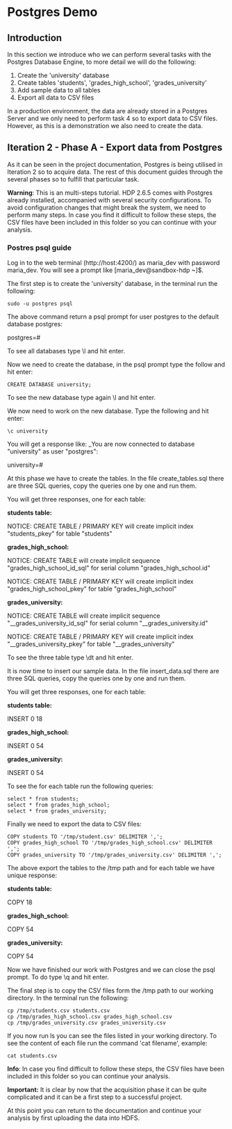 # Postgres Demo

## Introduction
In this section we introduce who we can perform several tasks with the Postgres Database Engine, to more detail we will do the following:
1. Create the 'university' database
2. Create tables 'students', 'grades_high_school', 'grades_university'
3. Add sample data to all tables
4. Export all data to CSV files

In a production environment, the data  are already stored in a Postgres Server and we only need to perform task 4 so to export data to CSV files.
However, as this is a demonstration we also need to create the data.

## Iteration 2 - Phase A - Export data from Postgres
As it can be seen in the project documentation, Postgres  is being  utilised in Iteration 2 so to acquire data. The rest of this document guides through the several phases so to fulfill that particular task.

__Warning__: This is an multi-steps tutorial. HDP 2.6.5 comes with Postgres already installed, accompanied with several security configurations.
To avoid configuration changes that might break the system, we need to perform many steps.
In case you find it difficult to follow these steps, the CSV files have been included in this folder so you can continue with your analysis.

### Postres psql guide

Log in to the web terminal (http://host:4200/) as maria_dev with password maria_dev.
You will see a prompt like [maria_dev@sandbox-hdp ~]$.

The first step is to create the 'university' database, in the terminal run the following:
```
sudo -u postgres psql
```
The above command return a psql prompt for user postgres to the default database postgres:

postgres=#

To see all databases type \l and hit enter.

Now we need to create the database, in the psql prompt type the follow and hit enter:
```
CREATE DATABASE university;
```
To see the new database type again \l and hit enter.

We now need to work on the new database. Type the following and hit enter:

```
\c university
```
You will get a response like: _You are now connected to database "university" as user "postgres":

university=#

 At this phase we have to create the tables. In the file create_tables.sql there are three SQL queries, copy the queries one by one and run them.

You will get three responses, one for each table:

__students table:__

NOTICE: CREATE TABLE / PRIMARY KEY will create implicit index "students_pkey" for table "students"

__grades_high_school:__

NOTICE: CREATE TABLE will create implicit sequence "grades_high_school_id_sql"  for serial column "grades_high_school.id"

NOTICE: CREATE TABLE / PRIMARY KEY will create implicit index "grades_high_school_pkey" for table "grades_high_school"

__grades_university:__

NOTICE: CREATE TABLE will create implicit sequence "__grades_university_id_sql"  for serial column "__grades_university.id"

NOTICE: CREATE TABLE / PRIMARY KEY will create implicit index "__grades_university_pkey" for table "__grades_university"

To see the three table type \dt and hit enter.

It is now time to insert our sample data. In the file insert_data.sql there are three SQL queries, copy the queries one by one and run them.

You will get three responses, one for each table:

__students table:__

INSERT 0 18

__grades_high_school:__

INSERT 0 54

__grades_university:__

INSERT 0 54

To see the for each table run the following queries:

```
select * from students;
select * from grades_high_school;
select * from grades_university;
```

Finally we need to export the data to CSV files:

```
COPY students TO '/tmp/student.csv' DELIMITER ',';
COPY grades_high_school TO '/tmp/grades_high_school.csv' DELIMITER ',';
COPY grades_university TO '/tmp/grades_university.csv' DELIMITER ',';

```
The above export the tables to the /tmp path and for each table we have unique response:

__students table:__

COPY 18

__grades_high_school:__

COPY 54

__grades_university:__

COPY 54

Now we have finished our work with Postgres and we can close the psql prompt. To do type \q and hit enter.

The final step is to copy the CSV files form the /tmp path to our working directory. In the terminal run the following:

```
cp /tmp/students.csv students.csv
cp /tmp/grades_high_school.csv grades_high_school.csv
cp /tmp/grades_university.csv grades_university.csv
```
If you now run ls you can see the files listed in your working directory. To see the content of each file run the command 'cat filename', example:

```
cat students.csv
```

__Info__: In case you find difficult to follow these steps, the CSV files have been included in this folder so you can continue your analysis.

__Important:__ It is clear by now that the acquisition phase it can be quite complicated and it can be a first step to a successful project.

At this point you can return to the documentation and continue your analysis by first uploading the data into HDFS.




```
```